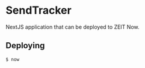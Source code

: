 # SendTracker

NextJS application that can be deployed to ZEIT Now.

## Deploying

```shell
$ now
```
